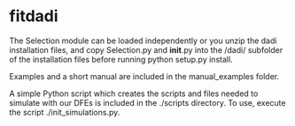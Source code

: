 # fitdadi

The Selection module can be loaded independently or you unzip the dadi installation files, and copy Selection.py and __init__.py into the /dadi/ subfolder of the installation files before running python setup.py install.

Examples and a short manual are included in the manual_examples folder.

A simple Python script which creates the scripts and files needed to simulate with our DFEs is included in the ./scripts directory. To use, execute the script ./init_simulations.py.
